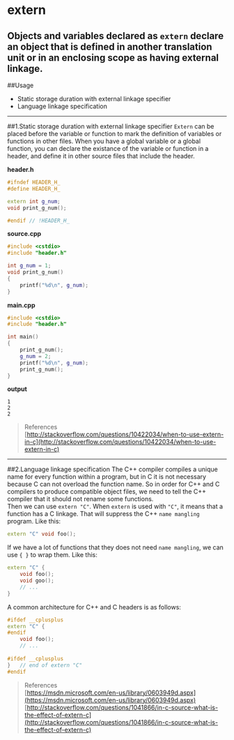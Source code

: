 extern
=====
Objects and variables declared as `extern` declare an object that is defined in another translation unit or in an enclosing scope as having external linkage.
---------
##Usage
* Static storage duration with external linkage specifier
* Language linkage specification

***
##1.Static storage duration with external linkage specifier
`Extern` can be placed before the variable or function to mark the definition of variables or functions in other files. When you have a global variable or a global function, you can declare the existance of the variable or function in a header, and define it in other source files that include the header.<br>

**header.h**
```c++
#ifndef HEADER_H_
#define HEADER_H_

extern int g_num;
void print_g_num();

#endif // !HEADER_H_
```
**source.cpp**
```c++
#include <cstdio>
#include "header.h"

int g_num = 1;
void print_g_num()
{
    printf("%d\n", g_num);
}
```
**main.cpp**
```c++
#include <cstdio>
#include "header.h"

int main()
{
    print_g_num();
    g_num = 2;
    printf("%d\n", g_num);
    print_g_num();
}
```
**output**
```
1
2
2
```
>References<br>
[http://stackoverflow.com/questions/10422034/when-to-use-extern-in-c](http://stackoverflow.com/questions/10422034/when-to-use-extern-in-c)

***
##2.Language linkage specification
The C++ compiler compiles a unique name for every function within a program, but in C it is not necessary because C can not overload the function name. So in order for C++ and C compilers to produce compatible object files, we need to tell the C++ compiler that it should not rename some functions.<br>
Then we can use `extern "C"`. When `extern` is used with `"C"`, it means that a function has a C linkage. That will suppress the C++ `name mangling` program. Like this:<br>
```c++
extern "C" void foo();
```
If we have a lot of functions that they does not need `name mangling`, we can use `{ }` to wrap them. Like this:<br>
```c++
extern "C" {
    void foo();
    void goo();
    // ...
}
```
A common architecture for C++ and C headers is as follows:
```c++
#ifdef __cplusplus
extern "C" {
#endif
    void foo();
    // ...
    
#ifdef __cplusplus
}   // end of extern "C"
#endif
```
>References<br>
[https://msdn.microsoft.com/en-us/library/0603949d.aspx](https://msdn.microsoft.com/en-us/library/0603949d.aspx)<br>
[http://stackoverflow.com/questions/1041866/in-c-source-what-is-the-effect-of-extern-c](http://stackoverflow.com/questions/1041866/in-c-source-what-is-the-effect-of-extern-c)<br>
